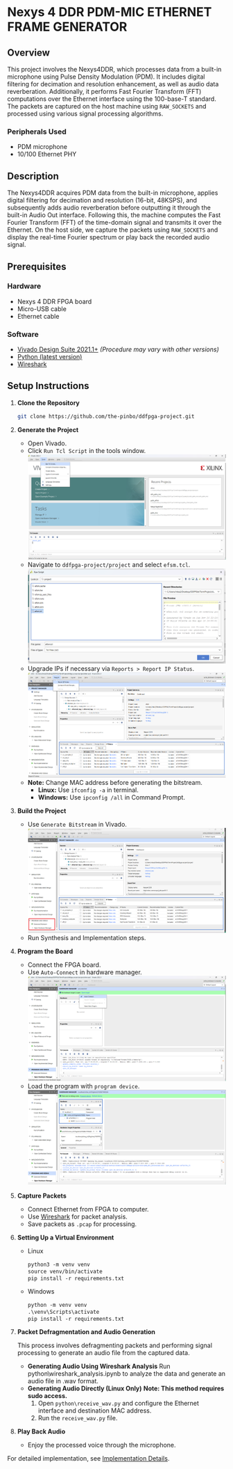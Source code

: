 # Nexys 4 DDR PDM-MIC ETHERNET FRAME GENERATOR

## Overview

This project involves the Nexys4DDR, which processes data from a built-in microphone using Pulse Density Modulation (PDM). It includes digital filtering for decimation and resolution enhancement, as well as audio data reverberation. Additionally, it performs Fast Fourier Transform (FFT) computations over the Ethernet interface using the 100-base-T standard. The packets are captured on the host machine using `RAW_SOCKETS` and processed using various signal processing algorithms.

### Peripherals Used

- PDM microphone
- 10/100 Ethernet PHY

## Description

The Nexys4DDR acquires PDM data from the built-in microphone, applies digital filtering for decimation and resolution (16-bit, 48KSPS), and subsequently adds audio reverberation before outputting it through the built-in Audio Out interface. Following this, the machine computes the Fast Fourier Transform (FFT) of the time-domain signal and transmits it over the Ethernet. On the host side, we capture the packets using `RAW_SOCKETS` and display the real-time Fourier spectrum or play back the recorded audio signal.

## Prerequisites

### Hardware

- Nexys 4 DDR FPGA board
- Micro-USB cable
- Ethernet cable

### Software

- [Vivado Design Suite 2021.1+](https://www.xilinx.com/support/download/index.html/content/xilinx/en/downloadNav/vivado-design-tools/2022-1.html) _(Procedure may vary with other versions)_
- [Python (latest version)](https://www.python.org/downloads/)
- [Wireshark](https://www.wireshark.org/download.html)

## Setup Instructions

1. **Clone the Repository**

   ```bash
   git clone https://github.com/the-pinbo/ddfpga-project.git
   ```

2. **Generate the Project**

   - Open Vivado.
   - Click `Run Tcl Script` in the tools window. ![Run Tcl Script](./Img/run-tcl-script-1.png)
   - Navigate to `ddfpga-project/project` and select `efsm.tcl`. ![Run Tcl Script](./Img/run-tcl-script-2.png)
   - Upgrade IPs if necessary via `Reports > Report IP Status`. ![Report IP Status](./Img/Report-IP-Status.png)
   - **Note:** Change MAC address before generating the bitstream.
     - **Linux:** Use `ifconfig -a` in terminal.
     - **Windows:** Use `ipconfig /all` in Command Prompt.

3. **Build the Project**

   - Use `Generate Bitstream` in Vivado.![Generate-Bitstream.png](./Img/Generate-Bitstream.png)
   - Run Synthesis and Implementation steps.

4. **Program the Board**

   - Connect the FPGA board.
   - Use `Auto-Connect` in hardware manager. ![hw-manager-auto-conn](./Img/hw-manager-auto-conn.png)
   - Load the program with `program device`. ![prog-dev](./Img/prog-dev.png)

5. **Capture Packets**

   - Connect Ethernet from FPGA to computer.
   - Use [Wireshark](https://www.wireshark.org/docs/wsug_html_chunked/ChCapCapturingSection.html) for packet analysis.
   - Save packets as `.pcap` for processing.

6. **Setting Up a Virtual Environment**

   - Linux

     ```shell
     python3 -m venv venv
     source venv/bin/activate
     pip install -r requirements.txt
     ```

   - Windows

     ```shell
     python -m venv venv
     .\venv\Scripts\activate
     pip install -r requirements.txt
     ```

7. **Packet Defragmentation and Audio Generation**

   This process involves defragmenting packets and performing signal processing to generate an audio file from the captured data.

   - **Generating Audio Using Wireshark Analysis**
     Run python\wireshark_analysis.ipynb to analyze the data and generate an audio file in .wav format.
   - **Generating Audio Directly (Linux Only)**
     **Note: This method requires sudo access.**
     1. Open `python\receive_wav.py` and configure the Ethernet interface and destination MAC address.
     2. Run the `receive_wav.py` file.

8. **Play Back Audio**
   - Enjoy the processed voice through the microphone.

For detailed implementation, see [Implementation Details](report.md).
